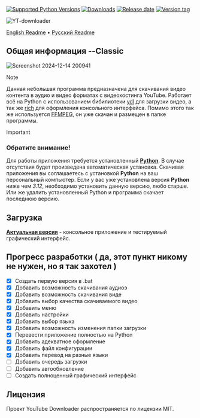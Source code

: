 [![Supported Python Versions](https://img.shields.io/badge/python-3.12%20%7C%203.13-%234B8BBE)](https://www.python.org/downloads/) [![Downloads](https://img.shields.io/github/downloads/Rayness/YouTube-Downloader/total)](https://github.com/Rayness/YouTube-Downloader/releases) [![Release date](https://img.shields.io/github/release-date/Rayness/YouTube-Downloader)]() [![Version tag](https://img.shields.io/github/v/tag/Rayness/YouTube-Downloader)]()

![YT-downloader](https://github.com/user-attachments/assets/6c9eaace-f0aa-4924-8498-bed1be55ca97)

[English Readme](https://github.com/Rayness/YouTube-Downloader/blob/main/README.md)
 • [Русский Readme](https://github.com/Rayness/YouTube-Downloader/blob/main/README.ru.md)

## Общая информация --Classic
![Screenshot 2024-12-14 200941](https://github.com/user-attachments/assets/9b14f2e2-299f-4740-bcfa-a9d411f701ed)
> [!NOTE]
> Данная небольшая программа предназначена для скачивания видео контента в аудио и видео форматах с видеохостинга YouTube. Работает всё на Python с использованием бибилиотеки [ydl](https://github.com/ytdl-org/youtube-dl) для загрузки видео, а так же [rich](https://github.com/Textualize/rich) для оформления консольного интерфейса. Помимо этого так же используется [FFMPEG](https://ffmpeg.org/), он уже скачан и размещен в папке программы.

> [!IMPORTANT] 
> ### Обратите внимание!
> Для работы приложения требуется установленный **[Python](https://www.python.org/downloads/)**. В случае отсутствия будет произведена автоматическая установка. Скачивая приложения вы соглашаетесь с установкой **Python** на ваш персональный компьютер. Если у вас уже установлена версия **Python** ниже чем _3.12_, необходимо установить данную версию, любо старше. Или же удалить установленный Python и программа скачает последнюю версию. 

## Загрузка

**[Актуальная версия](https://github.com/Rayness/YouTube-Downloader/releases/tag/v3.0.2-beta)** - консольное приложение и тестируемый графический интерфейс.

## Прогресс разработки ( да, этот пункт никому не нужен, но я так захотел )

- [x] Создать первую версия в .bat
- [x] Добавить возможность скачивания аудиоэ
- [x] Добавить возможность скачивания виде
- [x] Добавить выбор качества скачиваемого видео
- [x] Добавить меню
- [x] Добавить настройки
- [x] Добавить выбор языка
- [x] Добавить возможность изменения папки загрузки
- [x] Перевести приложение полностью на Python
- [x] Добавить адекватное оформление
- [x] Добавить файл конфигурации
- [x] Добавить перевод на разные языки
- [ ] Добавить очередь загрузки
- [ ] Добавить автообновление
- [ ] Создать полноценный графический интерфейс

## Лицензия

Проект YouTube Downloader распространяется по лицензии MIT.
